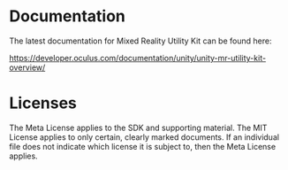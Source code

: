 # Documentation

The latest documentation for Mixed Reality Utility Kit can be found here:

https://developer.oculus.com/documentation/unity/unity-mr-utility-kit-overview/

# Licenses
The Meta License applies to the SDK and supporting material. The MIT License applies to only certain, clearly marked documents. If an individual file does not indicate which license it is subject to, then the Meta License applies.
